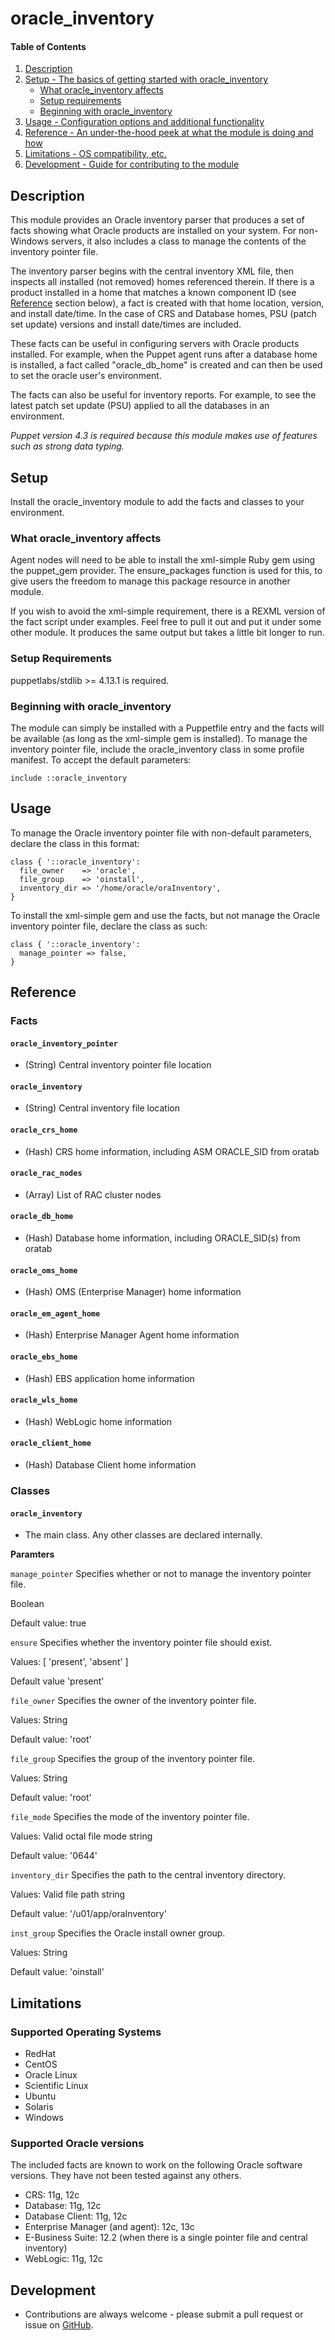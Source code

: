 
# oracle_inventory

#### Table of Contents

1. [Description](#description)
2. [Setup - The basics of getting started with oracle_inventory](#setup)
    * [What oracle_inventory affects](#what-oracle_inventory-affects)
    * [Setup requirements](#setup-requirements)
    * [Beginning with oracle_inventory](#beginning-with-oracle_inventory)
3. [Usage - Configuration options and additional functionality](#usage)
4. [Reference - An under-the-hood peek at what the module is doing and how](#reference)
5. [Limitations - OS compatibility, etc.](#limitations)
6. [Development - Guide for contributing to the module](#development)

## Description

This module provides an Oracle inventory parser that produces a set of facts showing what Oracle products are installed on your system. For non-Windows servers, it also includes a class to manage the contents of the inventory pointer file.

The inventory parser begins with the central inventory XML file, then inspects all installed (not removed) homes referenced therein. If there is a product installed in a home that matches a known component ID (see [Reference](#reference) section below), a fact is created with that home location, version, and install date/time. In the case of CRS and Database homes, PSU (patch set update) versions and install date/times are included.

These facts can be useful in configuring servers with Oracle products installed. For example, when the Puppet agent runs after a database home is installed, a fact called "oracle_db_home" is created and can then be used to set the oracle user's environment.

The facts can also be useful for inventory reports. For example, to see the latest patch set update (PSU) applied to all the databases in an environment.

*Puppet version 4.3 is required because this module makes use of features such as strong data typing.*

## Setup

Install the oracle_inventory module to add the facts and classes to your environment.

### What oracle_inventory affects

 Agent nodes will need to be able to install the xml-simple Ruby gem using the puppet_gem provider. The ensure_packages function is used for this, to give users the freedom to manage this package resource in another module.

 If you wish to avoid the xml-simple requirement, there is a REXML version of the fact script under examples. Feel free to pull it out and put it under some other module. It produces the same output but takes a little bit longer to run.

### Setup Requirements

puppetlabs/stdlib >= 4.13.1 is required.

### Beginning with oracle_inventory  

The module can simply be installed with a Puppetfile entry and the facts will be available (as long as the xml-simple gem is installed). To manage the inventory pointer file, include the oracle_inventory class in some profile manifest. To accept the default parameters:

```
include ::oracle_inventory
```

## Usage

To manage the Oracle inventory pointer file with non-default parameters, declare the class in this format:

```
class { '::oracle_inventory':
  file_owner    => 'oracle',
  file_group    => 'oinstall',
  inventory_dir => '/home/oracle/oraInventory',
}
```

To install the xml-simple gem and use the facts, but not manage the Oracle inventory pointer file, declare the class as such:

```
class { '::oracle_inventory':
  manage_pointer => false,
}
```

## Reference

### Facts

#### `oracle_inventory_pointer`

  * (String) Central inventory pointer file location

#### `oracle_inventory`

  * (String) Central inventory file location

#### `oracle_crs_home`

  * (Hash) CRS home information, including ASM ORACLE_SID from oratab

#### `oracle_rac_nodes`

  * (Array) List of RAC cluster nodes

#### `oracle_db_home`

  * (Hash) Database home information, including ORACLE_SID(s) from oratab

#### `oracle_oms_home`

  * (Hash) OMS (Enterprise Manager) home information

#### `oracle_em_agent_home`

  * (Hash) Enterprise Manager Agent home information

#### `oracle_ebs_home`

  * (Hash) EBS application home information

#### `oracle_wls_home`

  * (Hash) WebLogic home information

#### `oracle_client_home`

  * (Hash) Database Client home information

### Classes

#### `oracle_inventory`

  * The main class. Any other classes are declared internally.

**Paramters**

`manage_pointer`
Specifies whether or not to manage the inventory pointer file.

Boolean

Default value: true

`ensure`
Specifies whether the inventory pointer file should exist.

Values: [ 'present', 'absent' ]

Default value 'present'

`file_owner`
Specifies the owner of the inventory pointer file.

Values: String

Default value: 'root'

`file_group`
Specifies the group of the inventory pointer file.

Values: String

Default value: 'root'

`file_mode`
Specifies the mode of the inventory pointer file.

Values: Valid octal file mode string

Default value: '0644'

`inventory_dir`
Specifies the path to the central inventory directory.

Values: Valid file path string

Default value: '/u01/app/oraInventory'

`inst_group`
Specifies the Oracle install owner group.

Values: String

Default value: 'oinstall'

## Limitations

### Supported Operating Systems

* RedHat
* CentOS
* Oracle Linux
* Scientific Linux
* Ubuntu
* Solaris
* Windows

### Supported Oracle versions

The included facts are known to work on the following Oracle software versions. They have not been tested against any others.

* CRS: 11g, 12c
* Database: 11g, 12c
* Database Client: 11g, 12c
* Enterprise Manager (and agent): 12c, 13c
* E-Business Suite: 12.2 (when there is a single pointer file and central inventory)
* WebLogic: 11g, 12c

## Development

* Contributions are always welcome - please submit a pull request or issue on [GitHub](https://github.com/zerodecimal/zerodecimal-oracle_inventory).
